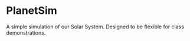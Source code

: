 # PlanetSim
A simple simulation of our Solar System. Designed to be flexible for class demonstrations.
